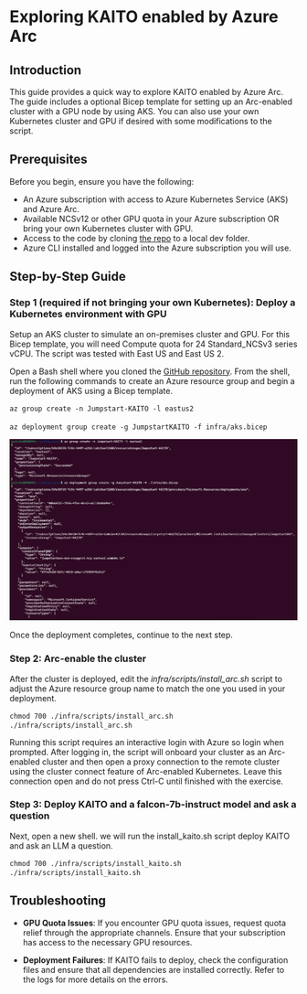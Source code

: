 # Exploring KAITO enabled by Azure Arc

## Introduction

This guide provides a quick way to explore KAITO enabled by Azure Arc. The guide includes a optional Bicep template for setting up an Arc-enabled cluster with a GPU node by using AKS. You can also use your own Kubernetes cluster and GPU if desired with some modifications to the script.

## Prerequisites

Before you begin, ensure you have the following:

* An Azure subscription with access to Azure Kubernetes Service (AKS) and Azure Arc.
* Available NCSv12 or other GPU quota in your Azure subscription OR bring your own Kubernetes cluster with GPU.
* Access to the code by cloning [the repo](https://github.com/dkirby-ms/jsdrop_kaito) to a local dev folder.
* Azure CLI installed and logged into the Azure subscription you will use.

## Step-by-Step Guide

### Step 1 (required if not bringing your own Kubernetes): Deploy a Kubernetes environment with GPU

Setup an AKS cluster to simulate an on-premises cluster and GPU. For this Bicep template, you will need Compute quota for 24 Standard_NCSv3 series vCPU. The script was tested with East US and East US 2.

Open a Bash shell where you cloned the [GitHub repository](https://github.com/dkirby-ms/jsdrop_kaito). From the shell, run the following commands to create an Azure resource group and begin a deployment of AKS using a Bicep template.

    az group create -n Jumpstart-KAITO -l eastus2

    az deployment group create -g JumpstartKAITO -f infra/aks.bicep

![Deployment screenshot](./deploy.png)

Once the deployment completes, continue to the next step.

### Step 2: Arc-enable the cluster

After the cluster is deployed, edit the _infra/scripts/install_arc.sh_ script to adjust the Azure resource group name to match the one you used in your deployment.

    chmod 700 ./infra/scripts/install_arc.sh
    ./infra/scripts/install_arc.sh

Running this script requires an interactive login with Azure so login when prompted. After logging in, the script will onboard your cluster as an Arc-enabled cluster and then open a proxy connection to the remote cluster using the cluster connect feature of Arc-enabled Kubernetes. Leave this connection open and do not press Ctrl-C until finished with the exercise.

### Step 3: Deploy KAITO and a falcon-7b-instruct model and ask a question

Next, open a new shell.  we will run the install_kaito.sh script deploy KAITO and ask an LLM a question.

    chmod 700 ./infra/scripts/install_kaito.sh
    ./infra/scripts/install_kaito.sh

## Troubleshooting

* **GPU Quota Issues**: If you encounter GPU quota issues, request quota relief through the appropriate channels. Ensure that your subscription has access to the necessary GPU resources.

* **Deployment Failures**: If KAITO fails to deploy, check the configuration files and ensure that all dependencies are installed correctly. Refer to the logs for more details on the errors.
